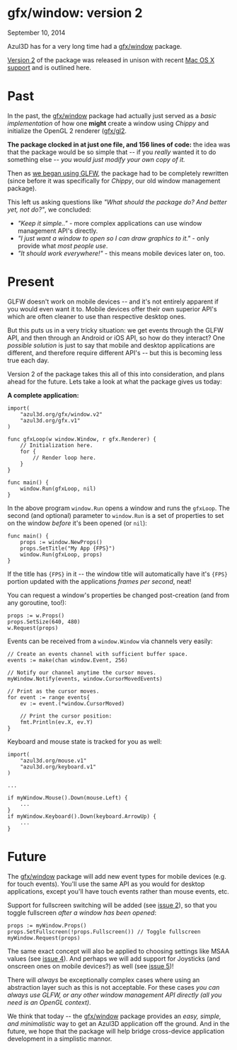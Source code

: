 # gfx/window: version 2
<p class="date">September 10, 2014</p>

Azul3D has for a very long time had a [gfx/window](packages.html#gfx-window) package.

[Version 2](/gfx/window.v2) of the package was released in unison with recent [Mac OS X support](/news/2014/mac-osx-support.html) and is outlined here.

# Past

In the past, the [gfx/window](packages.html#gfx-window) package had actually just served as a *basic implementation* of how one **might** create a window using *Chippy* and initialize the OpenGL 2 renderer ([gfx/gl2]([gfx/window](packages.html#gfx-gl2)).

**The package clocked in at just one file, and 156 lines of code:** the idea was that the package would be so simple that -- if you *really* wanted it to do something else -- *you would just modify your own copy of it.*

Then as [we began using GLFW](/news/2014/yin-and-yang-using-glow-and-glfw.html), the package had to be completely rewritten (since before it was specifically for *Chippy*, our old window management package).

This left us asking questions like *"What should the package do? And better yet, not do?"*, we concluded:

* *"Keep it simple.."* - more complex applications can use window management API's directly.
* *"I just want a window to open so I can draw graphics to it."* - only provide what *most people use*.
* *"It should work everywhere!"* - this means mobile devices later on, too.

# Present

GLFW doesn't work on mobile devices -- and it's not entirely apparent if you would even want it to. Mobile devices offer their own superior API's which are often cleaner to use than respective desktop ones.

But this puts us in a very tricky situation: we get events through the GLFW API, and then through an Android or iOS API, so how do they interact? One *possible solution* is just to say that mobile and desktop applications are different, and therefore require different API's -- but this is becoming less true each day.

Version 2 of the package takes this all of this into consideration, and plans ahead for the future. Lets take a look at what the package gives us today:

**A complete application:**

```
import(
	"azul3d.org/gfx/window.v2"
	"azul3d.org/gfx.v1"
)

func gfxLoop(w window.Window, r gfx.Renderer) {
    // Initialization here.
    for {
        // Render loop here.
    }
}

func main() {
    window.Run(gfxLoop, nil)
}
```

In the above program `window.Run` opens a window and runs the `gfxLoop`. The second (and optional) parameter to `window.Run` is a set of properties to set on the window *before* it's been opened (or `nil`):

```
func main() {
	props := window.NewProps()
	props.SetTitle("My App {FPS}")
    window.Run(gfxLoop, props)
}
```

If the title has `{FPS}` in it -- the window title will automatically have it's `{FPS}` portion updated with the applications *frames per second*, neat!

You can request a window's properties be changed post-creation (and from any goroutine, too!):

```
props := w.Props()
props.SetSize(640, 480)
w.Request(props)
```

Events can be received from a `window.Window` via channels very easily:

```
// Create an events channel with sufficient buffer space.
events := make(chan window.Event, 256)

// Notify our channel anytime the cursor moves.
myWindow.Notify(events, window.CursorMovedEvents)

// Print as the cursor moves.
for event := range events{
	ev := event.(*window.CursorMoved)

	// Print the cursor position:
	fmt.Println(ev.X, ev.Y)
}
```

Keyboard and mouse state is tracked for you as well:

```
import(
	"azul3d.org/mouse.v1"
	"azul3d.org/keyboard.v1"
)

...

if myWindow.Mouse().Down(mouse.Left) {
	...
}
if myWindow.Keyboard().Down(keyboard.ArrowUp) {
	...
}
```

# Future

The [gfx/window](packages.html#gfx-window) package will add new event types for mobile devices (e.g. for touch events). You'll use the same API as you would for desktop applications, except you'll have touch events rather than mouse events, etc.

Support for fullscreen switching will be added (see [issue 2](https://github.com/azul3d/gfx-window/issues/2)), so that you toggle fullscreen *after a window has been opened*:

```
props := myWindow.Props()
props.SetFullscreen(!props.Fullscreen()) // Toggle fullscreen
myWindow.Request(props)
```

The same exact concept will also be applied to choosing settings like MSAA values (see [issue 4](https://github.com/azul3d/gfx-window/issues/4)). And perhaps we will add support for Joysticks (and onscreen ones on mobile devices?) as well (see [issue 5](https://github.com/azul3d/gfx-window/issues/5))!

There will *always* be exceptionally complex cases where using an abstraction layer such as this is not acceptable. For these cases *you can always use GLFW, or any other window management API directly (all you need is an OpenGL context)*.

We think that today -- the [gfx/window](packages.html#gfx-window) package provides an *easy, simple, and minimalistic* way to get an Azul3D application off the ground. And in the future, we hope that the package will help bridge cross-device application development in a simplistic mannor.

